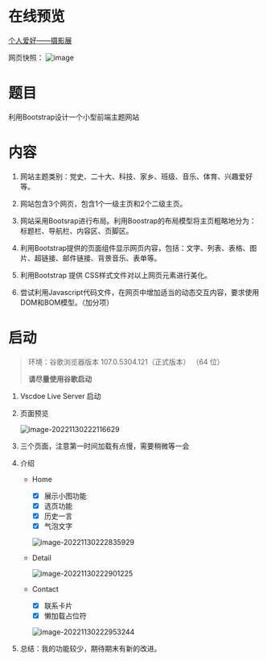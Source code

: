 # 在线预览
[个人爱好——摄影展](https://wangwangyz.site/my/CodeCollected/CodeCollection/%E5%89%8D%E7%AB%AF/Web%E6%99%BA%E8%83%BD%E7%BC%96%E7%A8%8B/mid-term/index.html)

网页快照：
![image](https://user-images.githubusercontent.com/76170433/201469934-dedf682d-f269-4db5-8712-bd724ca09100.png)

# 题⽬

利⽤Bootstrap设计⼀个⼩型前端主题⽹站

# 内容

1. ⽹站主题类别：党史、⼆⼗⼤、科技、家乡、班级、⾳乐、体育、兴趣爱好等。
   
2. ⽹站包含3个⽹⻚，包含1个⼀级主⻚和2个⼆级主⻚。
   
3. ⽹站采⽤Bootsrap进⾏布局。利⽤Boostrap的布局模型将主⻚粗略地分为：标题栏、导航栏、内容区、⻚脚区。
   
4. 利⽤Bootstrap提供的⻚⾯组件显示⽹⻚内容，包括：⽂字、列表、表格、图⽚、超链接、邮件链接、背景⾳乐、表单等。
   
5. 利⽤Bootstrap 提供 CSS样式⽂件对以上⽹⻚元素进⾏美化。
   
6. 尝试利⽤Javascript代码⽂件，在⽹⻚中增加适当的动态交互内容，要求使⽤DOM和BOM模型。（加分项）

# 启动

> 环境：谷歌浏览器版本 107.0.5304.121（正式版本） （64 位）
>
> **请尽量使用谷歌启动**

1. Vscdoe Live Server 启动

2. 页面预览

   ![image-20221130222116629](https://www.wangwangyz.site/%E4%B8%AA%E4%BA%BA%E5%9B%BE%E5%BA%8A/image-20221130222116629.png)

   

3. 三个页面，注意第一时间加载有点慢，需要稍微等一会

4. 介绍

   - Home
     - [x] 展示小图功能
     - [x] 选页功能
     - [x] 历史一言
     - [x] 气泡文字

     ![image-20221130222835929](https://www.wangwangyz.site/%E4%B8%AA%E4%BA%BA%E5%9B%BE%E5%BA%8A/image-20221130222835929.png)

   - Detail

     ![image-20221130222901225](https://www.wangwangyz.site/%E4%B8%AA%E4%BA%BA%E5%9B%BE%E5%BA%8A/image-20221130222901225.png)

   - Contact
     - [x] 联系卡片
     - [x] 懒加载占位符

     ![image-20221130222953244](https://www.wangwangyz.site/%E4%B8%AA%E4%BA%BA%E5%9B%BE%E5%BA%8A/image-20221130222953244.png)

5. 总结：我的功能较少，期待期末有新的改进。
